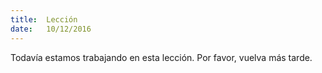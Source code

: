 ```yaml
---
title:  Lección
date:   10/12/2016
---
```


Todavía estamos trabajando en esta lección. Por favor, vuelva más tarde.